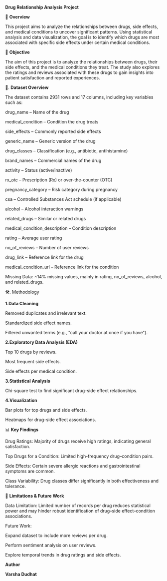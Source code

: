 
**Drug Relationship Analysis Project**

**📌** **Overview**

This project aims to analyze the relationships between drugs, side effects, and medical conditions to uncover significant patterns. Using statistical analysis and data visualization, the goal is to identify which drugs are most associated with specific side effects under certain medical conditions.


🎯 **Objective**

The aim of this project is to analyze the relationships between drugs, their side effects, and the medical conditions they treat. The study also explores the ratings and reviews associated with these drugs to gain insights into patient satisfaction and reported experiences.

📂. **Dataset Overview**

The dataset contains 2931 rows and 17 columns, including key variables such as:

drug_name – Name of the drug

medical_condition – Condition the drug treats

side_effects – Commonly reported side effects

generic_name – Generic version of the drug

drug_classes – Classification (e.g., antibiotic, antihistamine)

brand_names – Commercial names of the drug

activity – Status (active/inactive)

rx_otc – Prescription (Rx) or over-the-counter (OTC)

pregnancy_category – Risk category during pregnancy

csa – Controlled Substances Act schedule (if applicable)

alcohol – Alcohol interaction warnings

related_drugs – Similar or related drugs

medical_condition_description – Condition description

rating – Average user rating

no_of_reviews – Number of user reviews

drug_link – Reference link for the drug

medical_condition_url – Reference link for the condition

Missing Data: ~14% missing values, mainly in rating, no_of_reviews, alcohol, and related_drugs.

🛠️. Methodology

**1.Data Cleaning**

Removed duplicates and irrelevant text.

Standardized side effect names.

Filtered unwanted terms (e.g., "call your doctor at once if you have").

**2.Exploratory Data Analysis (EDA)**

Top 10 drugs by reviews.

Most frequent side effects.

Side effects per medical condition.

**3.Statistical Analysis**

Chi-square test to find significant drug–side effect relationships.

**4.Visualization**

Bar plots for top drugs and side effects.

Heatmaps for drug–side effect associations.

📊 **Key Findings**

Drug Ratings: Majority of drugs receive high ratings, indicating general satisfaction.

Top Drugs for a Condition: Limited high-frequency drug–condition pairs.

Side Effects: Certain severe allergic reactions and gastrointestinal symptoms are common.

Class Variability: Drug classes differ significantly in both effectiveness and tolerance.

📌 **Limitations & Future Work**

Data Limitation: Limited number of records per drug reduces statistical power and may hinder robust identification of drug–side effect–condition associations.

Future Work:

Expand dataset to include more reviews per drug.

Perform sentiment analysis on user reviews.

Explore temporal trends in drug ratings and side effects.
 
 **Author**
 
 **Varsha Dudhat**

